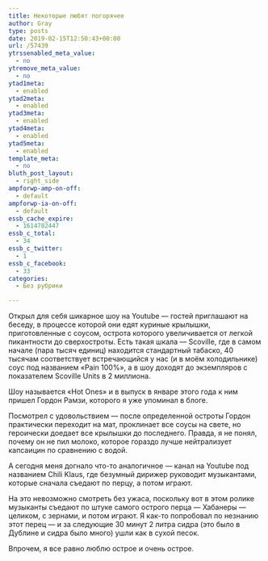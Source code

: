 ```yaml
---
title: Некоторые любят погорячее
author: Gray
type: posts
date: 2019-02-15T12:50:43+00:00
url: /57439
ytrssenabled_meta_value:
  - no
ytremove_meta_value:
  - no
ytad1meta:
  - enabled
ytad2meta:
  - enabled
ytad3meta:
  - enabled
ytad4meta:
  - enabled
ytad5meta:
  - enabled
template_meta:
  - no
bluth_post_layout:
  - right_side
ampforwp-amp-on-off:
  - default
ampforwp-ia-on-off:
  - default
essb_cache_expire:
  - 1614782447
essb_c_total:
  - 34
essb_c_twitter:
  - 1
essb_c_facebook:
  - 33
categories:
  - Без рубрики

---
```








Открыл для себя шикарное шоу на Youtube — гостей приглашают на беседу, в процессе которой они едят куриные крылышки, приготовленные с соусом, острота которого увеличивается от легкой пикантности до сверхостроты. Есть такая шкала — Scoville, где в самом начале (пара тысяч единиц) находится стандартный табаско, 40 тысячам соответствует встречающийся у нас (и в моём холодильнике) соус под названием &#171;Pain 100%&#187;, а в шоу доходят до экземпляров с показателем Scoville Units в 2 миллиона.

Шоу называется &#171;Hot Ones&#187; и в выпуск в январе этого года к ним пришел Гордон Рамзи, которого я уже упоминал в блоге.<figure class="wp-block-embed-youtube aligncenter wp-block-embed is-type-video is-provider-youtube wp-embed-aspect-16-9 wp-has-aspect-ratio">

<div class="wp-block-embed__wrapper">
  <span class="embed-youtube" style="text-align:center; display: block;"></span>
</figure> 

Посмотрел с удовольствием — после определенной остроты Гордон практически переходит на мат, проклинает все соусы на свете, но героически доедает все крылышки до последнего. Правда, я не понял, почему он не пил молоко, которое гораздо лучше нейтрализует капсаицин по сравнению с водой. 

А сегодня меня догнало что-то аналогичное — канал на Youtube под названием Chili Klaus, где безумный дирижер руководит музыкантами, которые сначала съедают по перцу, а потом играют.

На это невозможно смотреть без ужаса, поскольку вот в этом ролике музыканты съедают по штуке самого острого перца — Хабанеры — целиком, с зернами, и потом играют. Я как-то попробовал по незнанию этот перец — и за следующие 30 минут 2 литра сидра (это было в Дублине и сидра было много) ушли как в сухой песок.<figure class="wp-block-embed-youtube aligncenter wp-block-embed is-type-video is-provider-youtube wp-embed-aspect-16-9 wp-has-aspect-ratio">

<div class="wp-block-embed__wrapper">
  <span class="embed-youtube" style="text-align:center; display: block;"></span>
</figure> 

Впрочем, я все равно люблю острое и очень острое.